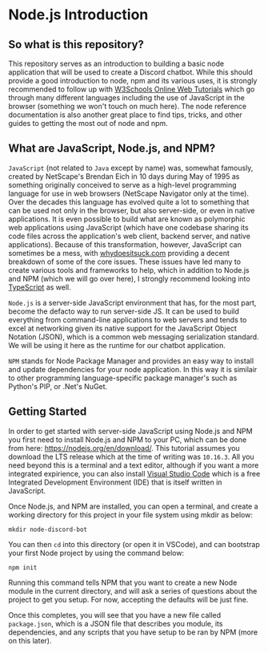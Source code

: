 # Node.js Introduction

## So what is this repository?

This repository serves as an introduction to building a basic node application that will be used to create a Discord chatbot. While this should provide a good introduction to node, npm and its various uses, it is strongly recommended to follow up with [W3Schools Online Web Tutorials](https://www.w3schools.com/) which go through many different languages including the use of JavaScript in the browser (something we won't touch on much here). The node reference documentation is also another great place to find tips, tricks, and other guides to getting the most out of node and npm.

## What are JavaScript, Node.js, and NPM?

`JavaScript` (not related to `Java` except by name) was, somewhat famously, created by NetScape's Brendan Eich in 10 days during May of 1995 as something originally conceived to serve as a high-level programming language for use in web browsers (NetScape Navigator only at the time).  Over the decades this language has evolved quite a lot to something that can be used not only in the browser, but also server-side, or even in native applications.  It is even possible to build what are known as polymorphic web applications using JavaScript (which have one codebase sharing its code files across the application's web client, backend server, and native applications).  Because of this transformation, however, JavaScript can sometimes be a mess, with [whydoesitsuck.com](https://whydoesitsuck.com/why-does-javascript-suck/) providing a decent breakdown of some of the core issues.  These issues have led many to create various tools and frameworks to help, which in addition to Node.js and NPM (which we will go over here), I strongly recommend looking into [TypeScript](https://github.com/Microsoft/TypeScript) as well.

`Node.js` is a server-side JavaScript environment that has, for the most part, become the defacto way to run server-side JS.  It can be used to build everything from command-line applications to web servers and tends to excel at networking given its native support for the JavaScript Object Notation (JSON), which is a common web messaging serialization standard.  We will be using it here as the runtime for our chatbot application.

`NPM` stands for Node Package Manager and provides an easy way to install and update dependencies for your node application.  In this way it is similair to other programming language-specific package manager's such as Python's PIP, or .Net's NuGet.

## Getting Started

In order to get started with server-side JavaScript using Node.js and NPM you first need to install Node.js and NPM to your PC, which can be done from here: https://nodejs.org/en/download/.  This tutorial assumes you download the LTS release which at the time of writing was `10.16.3`.  All you need beyond this is a terminal and a text editor, although if you want a more integrated expirience, you can also install [Visual Studio Code]() which is a free Integrated Development Environment (IDE) that is itself written in JavaScript.

Once Node.js, and NPM are installed, you can open a terminal, and create a working directory for this project in your file system using mkdir as below:

```
mkdir node-discord-bot
```

You can then `cd` into this directory (or open it in VSCode), and can bootstrap your first Node project by using the command below:

```
npm init
```

Running this command tells NPM that you want to create a new Node module in the current directory, and will ask a series of questions about the project to get you setup.  For now, accepting the defaults will be just fine.

Once this completes, you will see that you have a new file called `package.json`, which is a JSON file that describes you module, its dependencies, and any scripts that you have setup to be ran by NPM (more on this later).


